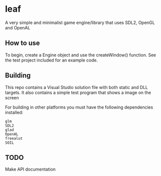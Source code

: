 # leaf
A very simple and minimalist game engine/library that uses SDL2, OpenGL and OpenAL

## How to use
To begin, create a Engine object and use the createWindow() function. See the test project included for an example code.

## Building
This repo contains a Visual Studio solution file with both static and DLL targets.
It also contains a simple test program that shows a image on the screen

For building in other platforms you must have the following dependencies installed:
```
glm
SDL2
glad
OpenAL
freealut
SOIL
```

## TODO
Make API documentation
